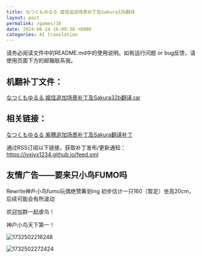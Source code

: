 ```yaml
---
title: なつくもゆるる 姬佳追加场景补丁及Sakura32b翻译
layout: post
permalink: /games/16
date: 2024-06-24 16:09:38 +0800
categories: AI translation
---
```



请务必阅读文件中的README.md中的使用说明。如有运行问题 or bug反馈，请使用页面下方的邮箱联系我。

## 机翻补丁文件：

[なつくもゆるる 姬佳追加场景补丁及Sakura32b翻译.rar](../resources/%E3%81%AA%E3%81%A4%E3%81%8F%E3%82%82%E3%82%86%E3%82%8B%E3%82%8B%20%E5%A7%AC%E4%BD%B3%E8%BF%BD%E5%8A%A0%E5%9C%BA%E6%99%AF%E8%A1%A5%E4%B8%81%E5%8F%8ASakura32b%E7%BF%BB%E8%AF%91.rar)

 

## 相关链接：

[なつくもゆるる 紫穂追加场景补丁及Sakura翻译补丁](../games/7)

 

通过RSS订阅以下链接，获取补丁发布/更新通知：https://jyxjyx1234.github.io/feed.xml

## 友情广告——要来只小鸟FUMO吗

Rewrite神戶小鸟fumo玩偶绝赞筹划ing 初步估计一只160（暂定）坐高20cm，后续可能会有所波动

欢迎加群一起虐鸟！

神户小鸟天下第一！

![1732502216248](image/广告/1732502216248.png)

![1732502272424](image/广告/1732502272424.png)
